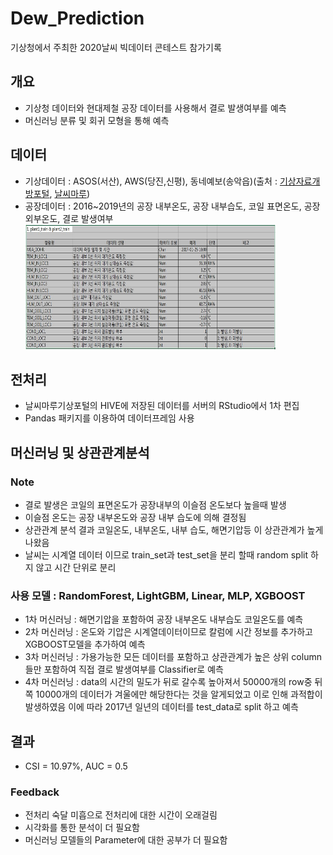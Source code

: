 # Dew_Prediction
기상청에서 주최한 2020날씨 빅데이터 콘테스트 참가기록
## 개요
- 기상청 데이터와 현대제철 공장 데이터를 사용해서 결로 발생여부를 예측
- 머신러닝 분류 및 회귀 모형을 통해 예측
## 데이터
- 기상데이터 : ASOS(서산), AWS(당진,신평), 동네예보(송악읍)(출처 : [기상자료개방포털](https://data.kma.go.kr/cmmn/main.do), [날씨마루](https://bd.kma.go.kr/kma2019/svc/main.do))
- 공장데이터 : 2016~2019년의 공장 내부온도, 공장 내부습도, 코일 표면온도, 공장 외부온도, 결로 발생여부   
<img src="plant_table_image.JPG" width="400px" height="200px" title="px(픽셀) 크기 설정" alt="Plant_table"></img>
## 전처리
- 날씨마루기상포털의 HIVE에 저장된 데이터를 서버의 RStudio에서 1차 편집
- Pandas 패키지를 이용하여 데이터프레임 사용
## 머신러닝 및 상관관계분석
### Note
- 결로 발생은 코일의 표면온도가 공장내부의 이슬점 온도보다 높을때 발생
- 이슬점 온도는 공장 내부온도와 공장 내부 습도에 의해 결정됨
- 상관관계 분석 결과 코일온도, 내부온도, 내부 습도, 해면기압등 이 상관관계가 높게 나왔음
- 날씨는 시계열 데이터 이므로 train_set과 test_set을 분리 할때 random split 하지 않고 시간 단위로 분리

### 사용 모델 : RandomForest, LightGBM, Linear, MLP, XGBOOST   
- 1차 머신러닝 : 해면기압을 포함하여 공장 내부온도 내부습도 코일온도를 예측
- 2차 머신러닝 : 온도와 기압은 시계열데이터이므로 칼럼에 시간 정보를 추가하고 XGBOOST모델을 추가하여 예측
- 3차 머신러닝 : 가용가능한 모든 데이터를 포함하고 상관관계가 높은 상위 column들만 포함하여 직접 결로 발생여부를 Classifier로 예측
- 4차 머신러닝 : data의 시간의 밀도가 뒤로 갈수록 높아져서 50000개의 row중 뒤쪽 10000개의 데이터가 겨울에만 해당한다는 것을 알게되었고 
이로 인해 과적합이 발생하였음 이에 따라 2017년 일년의 데이터를 test_data로 split 하고 예측

## 결과
- CSI = 10.97%, AUC = 0.5
### Feedback
- 전처리 숙달 미흡으로 전처리에 대한 시간이 오래걸림
- 시각화를 통한 분석이 더 필요함
- 머신러닝 모델들의 Parameter에 대한 공부가 더 필요함
